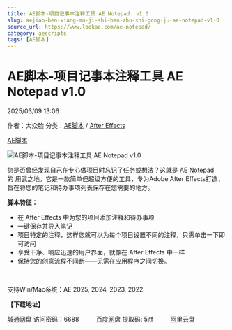```yaml
---
title: AE脚本-项目记事本注释工具 AE Notepad  v1.0
slug: aejiao-ben-xiang-mu-ji-shi-ben-zhu-shi-gong-ju-ae-notepad-v1-0
source_url: https://www.lookae.com/ae-notepad/
category: aescripts
tags: [AE脚本]
---
```

# AE脚本-项目记事本注释工具 AE Notepad v1.0

2025/03/09 13:06

作者：大众脸
分类：[AE脚本](https://www.lookae.com/after-effects/aescripts/) / [After Effects](https://www.lookae.com/after-effects/)

[AE脚本](https://www.lookae.com/tag/ae%e8%84%9a%e6%9c%ac/)

![AE脚本-项目记事本注释工具 AE Notepad  v1.0](https://www.lookae.com/wp-content/uploads/2025/03/AE-Notepad.jpg "AE脚本-项目记事本注释工具 AE Notepad  v1.0-LookAE.com")

您是否曾经发现自己在专心做项目时忘记了任务或想法？这就是 AE Notepad 的 用武之地。它是一款简单但超级方便的工具，专为Adob​​e After Effects打造，旨在将您的笔记和待办事项列表保存在您需要的地方。

**脚本特征：**

* 在 After Effects 中为您的项目添加注释和待办事项
* 一键保存并导入笔记
* 项目特定的注释，这样您就可以为每个项目设置不同的注释，只需单击一下即可访问
* 享受干净、响应迅速的用户界面，就像在 After Effects 中一样
* 保持您的创意流程不间断——无需在应用程序之间切换。

[﻿﻿﻿](http://cloud.video.taobao.com/play/u/null/p/1/e/6/t/1/510817019321.mp4)

支持Win/Mac系统：AE 2025, 2024, 2023, 2022

**【下载地址】**

[城通网盘](https://url70.ctfile.com/f/2827370-1501717303-fe6d98?p=4431) 访问密码：6688          [百度网盘](https://pan.baidu.com/s/1_UHUpkvByrF2CJsbi_t4ew?pwd=5jtf) 提取码: 5jtf          [阿里云盘](https://www.alipan.com/s/fax7u3DwCDq)
